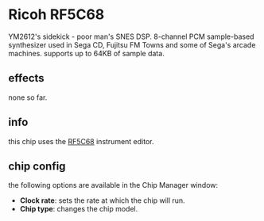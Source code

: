 # Ricoh RF5C68

YM2612's sidekick - poor man's SNES DSP. 8-channel PCM sample-based synthesizer used in Sega CD, Fujitsu FM Towns and some of Sega's arcade machines. supports up to 64KB of sample data.

## effects

none so far.

## info

this chip uses the [RF5C68](../4-instrument/rf5c68.md) instrument editor.

## chip config

the following options are available in the Chip Manager window:

- **Clock rate**: sets the rate at which the chip will run.
- **Chip type**: changes the chip model.
